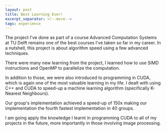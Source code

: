 ```yaml
---
layout: post
title: Best Learning Ever!
excerpt_separator: <!--more-->
tags: experience
---
```


The project I've done as part of a course Advanced Computation Systems at TU Delft remains one of the best courses I've taken so far in my career. In a nutshell, this project is about algorithm speed using a few advanced techniques.

<!--more-->

There were many new learning from the project, I learned how to use SIMD instructions and OpenMP to parallelize the computation.

In addition to those, we were also introduced to programming in CUDA, which is again one of the most valuable learning in my life. I dealt with using C++ and CUDA to speed-up a machine learning algorithm (specifically K-Nearest Neighbours).

Our group's implementation achieved a speed-up of 150x making our implementation the fourth fastest implementation in 40 groups.

I am going apply the knowledge I learnt in programming CUDA to all of my projects in the future, more importantly in those involving image processing.